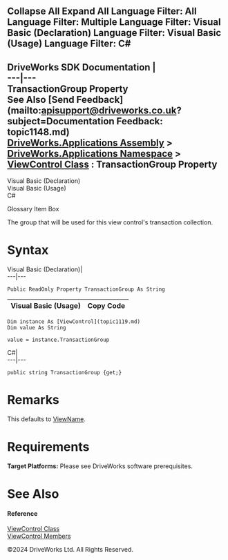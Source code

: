        

 Collapse All Expand All  Language Filter: All  Language Filter: Multiple  Language Filter: Visual Basic (Declaration) Language Filter: Visual Basic (Usage) Language Filter: C#  
---  
DriveWorks SDK Documentation  |   
---|---  
TransactionGroup Property   
See Also [Send Feedback](mailto:apisupport@driveworks.co.uk?subject=Documentation Feedback: topic1148.md)  
[DriveWorks.Applications Assembly](topic13.md) > [DriveWorks.Applications Namespace](topic16.md) > [ViewControl Class](topic1119.md) : TransactionGroup Property  
---  
  
Visual Basic (Declaration)    
Visual Basic (Usage)    
C# 

Glossary Item Box

The group that will be used for this view control's transaction collection. 

# Syntax

Visual Basic (Declaration)|   
---|---  
      
    
    Public ReadOnly Property TransactionGroup As String  
  
Visual Basic (Usage)| Copy Code  
---|---  
      
    
    Dim instance As [ViewControl](topic1119.md)
    Dim value As String
     
    value = instance.TransactionGroup  
  
C#|   
---|---  
      
    
    public string TransactionGroup {get;}  
  
# Remarks

This defaults to [ViewName](topic1151.md).

# Requirements

**Target Platforms:** Please see DriveWorks software prerequisites.

# See Also

#### Reference

[ViewControl Class](topic1119.md)   
[ViewControl Members](topic1120.md)

©2024 DriveWorks Ltd. All Rights Reserved.
